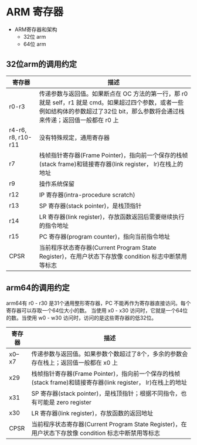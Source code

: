 # ARM 寄存器

* ARM寄存器和架构
  * 32位 arm
  * 64位 arm

## 32位arm的调用约定

| 寄存器 | 描述 |
| ----- | --- |
| r0-r3 |传递参数与返回值。如果断点在 OC 方法的第一行，那 r0 就是 self，r1 就是 cmd。如果超过四个参数，或者一些例如结构体的参数超过了32位 bit，那么参数将会通过栈来传递；返回值一般都在 r0 上 |
| r4-r6, r8, r10-r11 | 没有特殊规定，通用寄存器 |
| r7 | 栈帧指针寄存器(Frame Pointer)，指向前一个保存的栈帧(stack frame)和链接寄存器(link register， lr)在栈上的地址 |
| r9 | 操作系统保留 |
| r12 | IP 寄存器(intra-procedure scratch) |
| r13 | SP 寄存器(stack pointer)，是栈顶指针 |
| r14 | LR 寄存器(link register)，存放函数返回后需要继续执行的指令地址 |
| r15 | PC 寄存器(program counter)，指向当前指令地址 |
| CPSR | 当前程序状态寄存器(Current Program State Register)，在用户状态下存放像 condition 标志中断禁用等标志 |

## arm64的调用约定

arm64有 r0 - r30 是31个通用整形寄存器，PC 不能再作为寄存器直接访问。每个寄存器可以存取一个64位大小的数。 当使用 x0 - x30 访问时，它就是一个64位的数。当使用 w0 - w30 访问时，访问的是这些寄存器的低32位。

| 寄存器 | 描述 |
| ----- | --- |
| x0–x7 | 传递参数与返回值。如果参数个数超过了8个，多余的参数会存在栈上；返回值一般都在 x0 上 |
| x29 | 栈帧指针寄存器(Frame Pointer)，指向前一个保存的栈帧(stack frame)和链接寄存器(link register， lr)在栈上的地址 |
| x31 | SP 寄存器(stack pointer)，是栈顶指针；根据不同指令，也有可能是 zero register |
| x30 | LR 寄存器(link register)，存放函数的返回地址 |
| CPSR | 当前程序状态寄存器(Current Program State Register)，在用户状态下存放像 condition 标志中断禁用等标志 |
